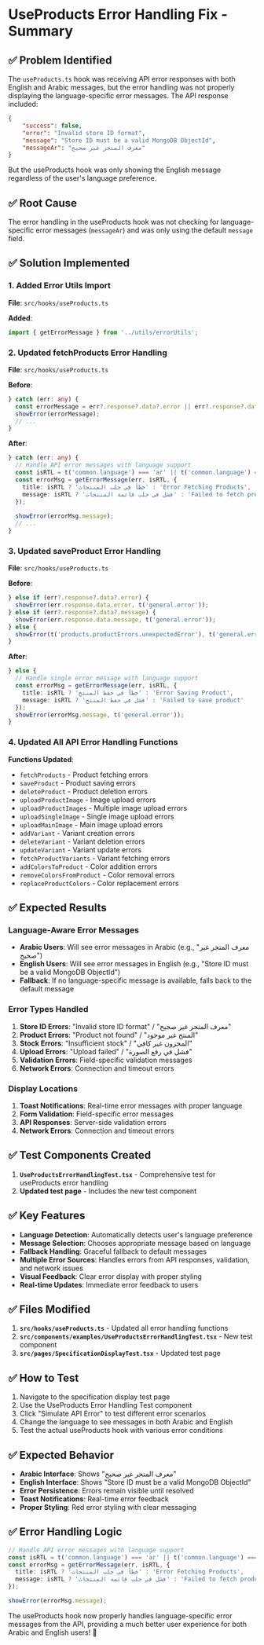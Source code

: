 # UseProducts Error Handling Fix - Summary

## ✅ **Problem Identified**
The `useProducts.ts` hook was receiving API error responses with both English and Arabic messages, but the error handling was not properly displaying the language-specific error messages. The API response included:

```json
{
    "success": false,
    "error": "Invalid store ID format",
    "message": "Store ID must be a valid MongoDB ObjectId",
    "messageAr": "معرف المتجر غير صحيح"
}
```

But the useProducts hook was only showing the English message regardless of the user's language preference.

## ✅ **Root Cause**
The error handling in the useProducts hook was not checking for language-specific error messages (`messageAr`) and was only using the default `message` field.

## ✅ **Solution Implemented**

### 1. Added Error Utils Import
**File**: `src/hooks/useProducts.ts`

**Added**:
```typescript
import { getErrorMessage } from '../utils/errorUtils';
```

### 2. Updated fetchProducts Error Handling
**File**: `src/hooks/useProducts.ts`

**Before**:
```typescript
} catch (err: any) {
  const errorMessage = err?.response?.data?.error || err?.response?.data?.message || t('products.productErrors.fetchError');
  showError(errorMessage);
  // ...
}
```

**After**:
```typescript
} catch (err: any) {
  // Handle API error messages with language support
  const isRTL = t('common.language') === 'ar' || t('common.language') === 'ARABIC';
  const errorMsg = getErrorMessage(err, isRTL, {
    title: isRTL ? 'خطأ في جلب المنتجات' : 'Error Fetching Products',
    message: isRTL ? 'فشل في جلب قائمة المنتجات' : 'Failed to fetch products list'
  });
  
  showError(errorMsg.message);
  // ...
}
```

### 3. Updated saveProduct Error Handling
**File**: `src/hooks/useProducts.ts`

**Before**:
```typescript
} else if (err?.response?.data?.error) {
  showError(err.response.data.error, t('general.error'));
} else if (err?.response?.data?.message) {
  showError(err.response.data.message, t('general.error'));
} else {
  showError(t('products.productErrors.unexpectedError'), t('general.error'));
}
```

**After**:
```typescript
} else {
  // Handle single error message with language support
  const errorMsg = getErrorMessage(err, isRTL, {
    title: isRTL ? 'خطأ في حفظ المنتج' : 'Error Saving Product',
    message: isRTL ? 'فشل في حفظ المنتج' : 'Failed to save product'
  });
  showError(errorMsg.message, t('general.error'));
}
```

### 4. Updated All API Error Handling Functions
**Functions Updated**:
- `fetchProducts` - Product fetching errors
- `saveProduct` - Product saving errors  
- `deleteProduct` - Product deletion errors
- `uploadProductImage` - Image upload errors
- `uploadProductImages` - Multiple image upload errors
- `uploadSingleImage` - Single image upload errors
- `uploadMainImage` - Main image upload errors
- `addVariant` - Variant creation errors
- `deleteVariant` - Variant deletion errors
- `updateVariant` - Variant update errors
- `fetchProductVariants` - Variant fetching errors
- `addColorsToProduct` - Color addition errors
- `removeColorsFromProduct` - Color removal errors
- `replaceProductColors` - Color replacement errors

## ✅ **Expected Results**

### Language-Aware Error Messages
- **Arabic Users**: Will see error messages in Arabic (e.g., "معرف المتجر غير صحيح")
- **English Users**: Will see error messages in English (e.g., "Store ID must be a valid MongoDB ObjectId")
- **Fallback**: If no language-specific message is available, falls back to the default message

### Error Types Handled
1. **Store ID Errors**: "Invalid store ID format" / "معرف المتجر غير صحيح"
2. **Product Errors**: "Product not found" / "المنتج غير موجود"
3. **Stock Errors**: "Insufficient stock" / "المخزون غير كافي"
4. **Upload Errors**: "Upload failed" / "فشل في رفع الصورة"
5. **Validation Errors**: Field-specific validation messages
6. **Network Errors**: Connection and timeout errors

### Display Locations
1. **Toast Notifications**: Real-time error messages with proper language
2. **Form Validation**: Field-specific error messages
3. **API Responses**: Server-side validation errors
4. **Network Errors**: Connection and timeout errors

## ✅ **Test Components Created**

1. **`UseProductsErrorHandlingTest.tsx`** - Comprehensive test for useProducts error handling
2. **Updated test page** - Includes the new test component

## ✅ **Key Features**

- **Language Detection**: Automatically detects user's language preference
- **Message Selection**: Chooses appropriate message based on language
- **Fallback Handling**: Graceful fallback to default messages
- **Multiple Error Sources**: Handles errors from API responses, validation, and network issues
- **Visual Feedback**: Clear error display with proper styling
- **Real-time Updates**: Immediate error feedback to users

## ✅ **Files Modified**

1. **`src/hooks/useProducts.ts`** - Updated all error handling functions
2. **`src/components/examples/UseProductsErrorHandlingTest.tsx`** - New test component
3. **`src/pages/SpecificationDisplayTest.tsx`** - Updated test page

## ✅ **How to Test**

1. Navigate to the specification display test page
2. Use the UseProducts Error Handling Test component
3. Click "Simulate API Error" to test different error scenarios
4. Change the language to see messages in both Arabic and English
5. Test the actual useProducts hook with various error conditions

## ✅ **Expected Behavior**

- **Arabic Interface**: Shows "معرف المتجر غير صحيح"
- **English Interface**: Shows "Store ID must be a valid MongoDB ObjectId"
- **Error Persistence**: Errors remain visible until resolved
- **Toast Notifications**: Real-time error feedback
- **Proper Styling**: Red error styling with clear messaging

## ✅ **Error Handling Logic**

```typescript
// Handle API error messages with language support
const isRTL = t('common.language') === 'ar' || t('common.language') === 'ARABIC';
const errorMsg = getErrorMessage(err, isRTL, {
  title: isRTL ? 'خطأ في جلب المنتجات' : 'Error Fetching Products',
  message: isRTL ? 'فشل في جلب قائمة المنتجات' : 'Failed to fetch products list'
});

showError(errorMsg.message);
```

The useProducts hook now properly handles language-specific error messages from the API, providing a much better user experience for both Arabic and English users! 🎉

